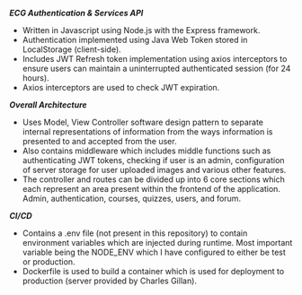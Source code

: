 _**ECG Authentication & Services API**_
- Written in Javascript using Node.js with the Express framework. 
- Authentication implemented using Java Web Token stored in LocalStorage (client-side). 
- Includes JWT Refresh token implementation using axios interceptors to ensure users can maintain a uninterrupted authenticated session (for 24 hours). 
- Axios interceptors are used to check JWT expiration.  

_**Overall Architecture**_
- Uses Model, View Controller software design pattern to separate internal representations of information from the ways information is presented to and accepted from the user.
- Also contains middleware which includes middle functions such as authenticating JWT tokens, checking if user is an admin, configuration of server storage for user uploaded images and various other features.  
- The controller and routes can be divided up into 6 core sections which each represent an area present within the frontend of the application. Admin, authentication, courses, quizzes, users, and forum. 

_**CI/CD**_
- Contains a .env file (not present in this repository) to contain environment variables which are injected during runtime. Most important variable being the NODE_ENV which I have configured to either be test or production. 
- Dockerfile is used to build a container which is used for deployment to production (server provided by Charles Gillan). 
